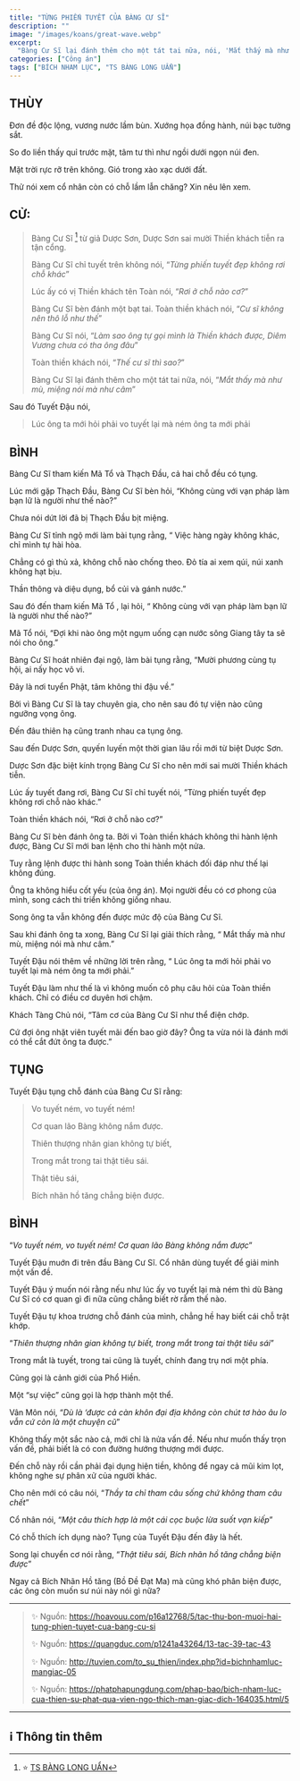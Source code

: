 ```yaml
---
title: "TỪNG PHIẾN TUYẾT CỦA BÀNG CƯ SĨ"
description: ""
image: "/images/koans/great-wave.webp"
excerpt: 
  "Bàng Cư Sĩ lại đánh thêm cho một tát tai nữa, nói, 'Mắt thấy mà như mù, miệng nói mà như câm'"
categories: ["Công án"]
tags: ["BÍCH NHAM LỤC", "TS BÀNG LONG UẨN"]
---
```


## THÙY

Đơn đề độc lộng, vương nước lầm bùn. Xướng họa đồng hành, núi bạc tường sắt. 

So đo liền thấy quỉ trước mặt, tâm tư thì như ngồi dưới ngọn núi đen. 

Mặt trời rực rỡ trên không. Gió trong xào xạc dưới đất. 

Thử nói xem cổ nhân còn có chỗ lầm lẫn chăng? Xin nêu lên xem.

## CỬ:

> Bàng Cư Sĩ [^1] từ giả Dược Sơn, Dược Sơn sai mười Thiền khách tiễn ra tận cổng. 
> 
> Bàng Cư Sĩ chỉ tuyết trên không nói, “*Từng phiến tuyết đẹp không rơi chỗ khác*” 
> 
> Lúc ấy có vị Thiền khách tên Toàn nói, “*Rơi ở chỗ nào cơ?*” 
> 
> Bàng Cư Sĩ bèn đánh một bạt tai. Toàn thiền khách nói, “*Cư sĩ không nên thô lỗ như thế*” 
> 
> Bàng Cư Sĩ nói, “*Làm sao ông tự gọi mình là Thiền khách được, Diêm Vương chưa có tha ông đâu*” 
> 
> Toàn thiền khách nói, “*Thế cư sĩ thì sao?*” 
> 
> Bàng Cư Sĩ lại đánh thêm cho một tát tai nữa, nói, “*Mắt thấy mà như mù, miệng nói mà như câm*” 

Sau đó Tuyết Đậu nói, 

> Lúc ông ta mới hỏi phải vo tuyết lại mà ném ông ta mới phải

## BÌNH

Bàng Cư Sĩ tham kiến Mã Tổ và Thạch Đầu, cả hai chỗ đều có tụng. 

Lúc mới gặp Thạch Đầu, Bàng Cư Sĩ bèn hỏi, “Không cùng với vạn pháp làm bạn lữ là người như thế nào?” 

Chưa nói dứt lời đã bị Thạch Đầu bịt miệng. 

Bàng Cư Sĩ tỉnh ngộ mới làm bài tụng rằng, “ Việc hàng ngày không khác, chỉ mình tự hài hòa. 

Chẳng có gì thủ xả, không chỗ nào chống theo. Đỏ tía ai xem qúi, núi xanh không hạt bịu. 

Thần thông và diệu dụng, bổ củi và gánh nước.”

Sau đó đến tham kiến Mã Tổ , lại hỏi, “ Không cùng với vạn pháp làm bạn lữ là người như thế nào?” 

Mã Tổ nói, “Đợi khi nào ông một ngụm uống cạn nước sông Giang tây ta sẽ nói cho ông.” 

Bàng Cư Sĩ hoát nhiên đại ngộ, làm bài tụng rằng, “Mười phương cùng tụ hội, ai nấy học vô vi. 

Đây là nơi tuyển Phật, tâm không thi đậu về.”

Bởi vì Bàng Cư Sĩ là tay chuyên gia, cho nên sau đó tự viện nào cũng ngưỡng vọng ông. 

Đến đâu thiên hạ cũng tranh nhau ca tụng ông. 

Sau đến Dược Sơn, quyến luyến một thời gian lâu rồi mới từ biệt Dược Sơn. 

Dược Sơn đặc biệt kính trọng Bàng Cư Sĩ cho nên mới sai mười Thiền khách tiễn. 

Lúc ấy tuyết đang rơi, Bàng Cư Sĩ chỉ tuyết nói, ”Từng phiến tuyết đẹp không rơi chỗ nào khác.” 

Toàn thiền khách nói, “Rơi ở chỗ nào cơ?” 

Bàng Cư Sĩ bèn đánh ông ta. Bởi vì Toàn thiền khách không thi hành lệnh được, Bàng Cư Sĩ mới ban lệnh cho thi hành một nửa. 

Tuy rằng lệnh được thi hành song Toàn thiền khách đối đáp như thế lại không đúng. 

Ông ta không hiểu cốt yếu (của ông án). Mọi người đều có cơ phong của mình, song cách thi triển không giống nhau. 

Song ông ta vẫn không đến được mức độ của Bàng Cư Sĩ. 

Sau khi đánh ông ta xong, Bàng Cư Sĩ lại giải thích rằng, “ Mắt thấy mà như mù, miệng nói mà như câm.” 

Tuyết Đậu nói thêm về những lời trên rằng, “ Lúc ông ta mới hỏi phải vo tuyết lại mà ném ông ta mới phải.” 

Tuyết Đậu làm như thế là vì không muốn cô phụ câu hỏi của Toàn thiền khách. Chỉ có điều cơ duyên hơi chậm. 

Khách Tàng Chủ nói, “Tâm cơ của Bàng Cư Sĩ như thể điện chớp. 

Cứ đợi ông nhặt viên tuyết mãi đến bao giờ đây? Ông ta vừa nói là đánh mới có thể cắt đứt ông ta được.”

## TỤNG

Tuyết Đậu tụng chỗ đánh của Bàng Cư Sĩ rằng:

> Vo tuyết ném, vo tuyết ném!
>
> Cơ quan lão Bàng không nắm được.
>
> Thiên thượng nhân gian không tự biết,
>
> Trong mắt trong tai thật tiêu sái.
>
> Thật tiêu sái,
>
> Bích nhãn hồ tăng chẳng biện được.

## BÌNH

“*Vo tuyết ném, vo tuyết ném! Cơ quan lão Bàng không nắm được*” 

Tuyết Đậu muớn đi trên đầu Bàng Cư Sĩ. Cổ nhân dùng tuyết để giải minh một vấn đề. 

Tuyết Đậu ý muốn nói rằng nếu như lúc ấy vo tuyết lại mà ném thì dù Bàng Cư Sĩ có cơ quan gì đi nữa cũng chẳng biết rờ rẫm thế nào. 

Tuyết Đậu tự khoa trương chỗ đánh của mình, chẳng hề hay biết cái chỗ trật khớp. 

“*Thiên thượng nhân gian không tự biết, trong mắt trong tai thật tiêu sái*” 

Trong mắt là tuyết, trong tai cũng là tuyết, chính đang trụ nơi một phía. 

Cũng gọi là cảnh giới của Phổ Hiền. 

Một “sự việc” cũng gọi là hợp thành một thể. 

Vân Môn nói, “*Dù là ‘được cả càn khôn đại địa không còn chút tơ hào âu lo vẫn cứ còn là một chuyện cũ*” 

Không thấy một sắc nào cả, mới chỉ là nửa vấn đề. Nếu như muốn thấy trọn vấn đề, phải biết là có con đường hướng thượng mới được. 

Đến chỗ này rồi cần phải đại dụng hiện tiền, không để ngay cả mũi kim lọt, không nghe sự phân xử của người khác.

Cho nên mới có câu nói, “*Thầy ta chỉ tham câu sống chứ không tham câu chết*” 

Cổ nhân nói, “*Một câu thích hợp là một cái cọc buộc lừa suốt vạn kiếp*” 

Có chỗ thích ích dụng nào? Tụng của Tuyết Đậu đến đây là hết. 

Song lại chuyển cơ nói rằng, “*Thật tiêu sái, Bích nhãn hồ tăng chẳng biện được*” 

Ngay cả Bích Nhãn Hồ tăng (Bồ Đề Đạt Ma) mà cũng khó phân biện được, các ông còn muốn sư núi này nói gì nữa?

***

> ✨ Nguồn: https://hoavouu.com/p16a12768/5/tac-thu-bon-muoi-hai-tung-phien-tuyet-cua-bang-cu-si
>
> ✨ Nguồn: https://quangduc.com/p1241a43264/13-tac-39-tac-43
>
> ✨ Nguồn: http://tuvien.com/to_su_thien/index.php?id=bichnhamluc-mangiac-05
>
> ✨ Nguồn: https://phatphapungdung.com/phap-bao/bich-nham-luc-cua-thien-su-phat-qua-vien-ngo-thich-man-giac-dich-164035.html/5

***

## ℹ️ Thông tin thêm

[^1]: ⭐️ <a href="http://thuongchieu.net/index.php/phapthoai/suphu/4782-banguan" target="_blank">TS BÀNG LONG UẨN</a>


